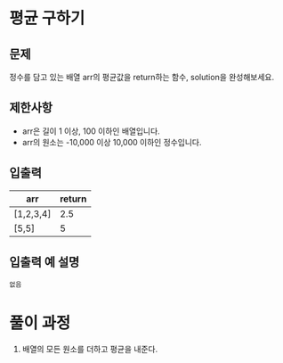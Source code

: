 # 평균 구하기

## 문제
정수를 담고 있는 배열 arr의 평균값을 return하는 함수, solution을 완성해보세요.

## 제한사항
- arr은 길이 1 이상, 100 이하인 배열입니다.
- arr의 원소는 -10,000 이상 10,000 이하인 정수입니다.

## 입출력
|arr|return|
|------|---|
|[1,2,3,4]|2.5|
|[5,5]|5|

## 입출력 예 설명
```
없음
```

# 풀이 과정
1. 배열의 모든 원소를 더하고 평균을 내준다.
